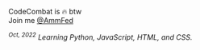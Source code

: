 CodeCombat is 🔥 btw  
Join me [@AmmFed](https://codecombat.com/user/ammfed)

*<sup>Oct, 2022</sup> Learning Python, JavaScript, HTML, and CSS.*
